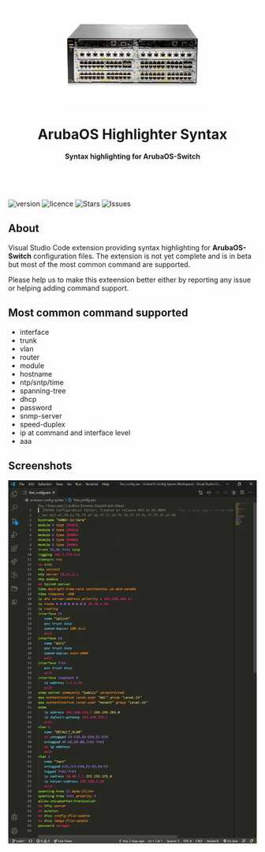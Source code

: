 <div align="center">
  <img src="https://github.com/Drannor-Dosalith/vscode-arubaos-config-syntax/raw/main/images/5406R.png" width="300" height="200">
	<h1>ArubaOS Highlighter Syntax</h1>
	<p>
		<b>Syntax highlighting for ArubaOS-Switch</b>
	</p>
	<br>
	<br>
	<br>
</div>

![version](https://img.shields.io/badge/version-0.3.0-blue)
![licence](https://img.shields.io/github/license/Drannor-Dosalith/vscode-arubaos-config-syntax)
![Stars](https://img.shields.io/github/stars/Drannor-Dosalith/vscode-arubaos-config-syntax)
![Issues](https://img.shields.io/github/issues/Drannor-Dosalith/vscode-arubaos-config-syntax)

## About
Visual Studio Code extension providing syntax highlighting for **ArubaOS-Switch** configuration files.
The extension is not yet complete and is in beta but most of the most common command are supported.

Please help us to make this exteension better either by reporting any issue or helping adding command support.

## Most common command supported
* interface
* trunk
* vlan
* router
* module
* hostname
* ntp/sntp/time
* spanning-tree
* dhcp
* password
* snmp-server
* speed-duplex
* ip at command and interface level
* aaa

## Screenshots
![Syntax Highlighting Demo](https://github.com/Drannor-Dosalith/vscode-arubaos-config-syntax/raw/main/images/sample.PNG)